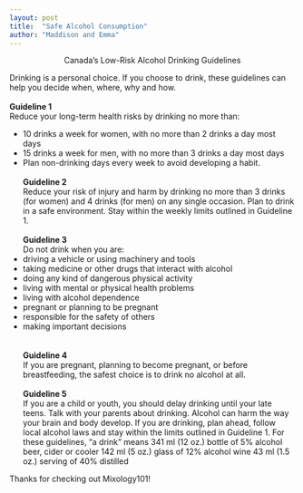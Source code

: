```yaml
---
layout: post
title:  "Safe Alcohol Consumption"
author: "Maddison and Emma"
---
```


<center> Canada’s Low-Risk Alcohol Drinking Guidelines <br/> </center>

Drinking is a personal choice. If you choose to drink, these guidelines can help you decide when, where, why and how. <br/><br/>
<b>Guideline 1</b><br/>
Reduce your long-term health risks by drinking no more than:
- 10 drinks a week for women, with no more than 2 drinks a day most days
- 15 drinks a week for men, with no more than 3 drinks a day most days
- Plan non-drinking days every week to avoid developing a habit.<br/><br/>
<b>Guideline 2</b><br/>
Reduce your risk of injury and harm by drinking no more than 3 drinks (for women) and 4 drinks (for men) on any single occasion.
Plan to drink in a safe environment. Stay within the weekly limits outlined in Guideline 1.<br/><br/>
<b>Guideline 3</b><br/>
Do not drink when you are:
- driving a vehicle or using machinery and tools
- taking medicine or other drugs that interact with alcohol
- doing any kind of dangerous physical activity
- living with mental or physical health problems
- living with alcohol dependence
- pregnant or planning to be pregnant
- responsible for the safety of others
- making important decisions<br/>
<br/><br/>
<b>Guideline 4</b><br/>
If you are pregnant, planning to become pregnant, or before breastfeeding, the safest choice is to drink no alcohol at all.<br/><br/>
<b>Guideline 5</b><br/>
If you are a child or youth, you should delay drinking until your late teens. Talk with your parents about drinking. Alcohol can harm the way your brain and body develop.
If you are drinking, plan ahead, follow local alcohol laws and stay within the limits outlined in Guideline 1.
For these guidelines, “a drink” means
341 ml (12 oz.) bottle of 5% alcohol beer, cider or cooler
142 ml (5 oz.) glass of 12% alcohol wine
43 ml (1.5 oz.) serving of 40% distilled

Thanks for checking out Mixology101!
